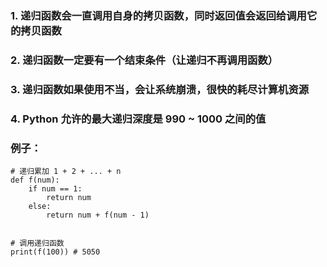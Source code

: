 ### 1. 递归函数会一直调用自身的拷贝函数，同时返回值会返回给调用它的拷贝函数
### 2. 递归函数一定要有一个结束条件（让递归不再调用函数）
### 3. 递归函数如果使用不当，会让系统崩溃，很快的耗尽计算机资源
### 4. Python 允许的最大递归深度是 990 ~ 1000 之间的值

### 例子：
	
	# 递归累加 1 + 2 + ... + n
	def f(num):
	    if num == 1:
	        return num
	    else:
	        return num + f(num - 1)
	
	
	# 调用递归函数
	print(f(100)) # 5050